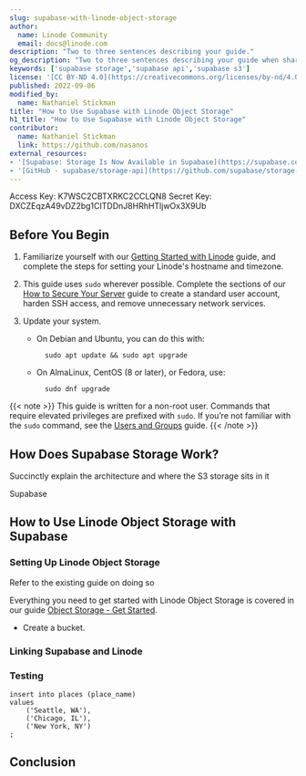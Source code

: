 ```yaml
---
slug: supabase-with-linode-object-storage
author:
  name: Linode Community
  email: docs@linode.com
description: "Two to three sentences describing your guide."
og_description: "Two to three sentences describing your guide when shared on social media."
keywords: ['supabase storage','supabase api','supabase s3']
license: '[CC BY-ND 4.0](https://creativecommons.org/licenses/by-nd/4.0)'
published: 2022-09-06
modified_by:
  name: Nathaniel Stickman
title: "How to Use Supabase with Linode Object Storage"
h1_title: "How to Use Supabase with Linode Object Storage"
contributor:
  name: Nathaniel Stickman
  link: https://github.com/nasanos
external_resources:
- '[Supabase: Storage Is Now Available in Supabase](https://supabase.com/blog/supabase-storage)'
- '[GitHub - supabase/storage-api](https://github.com/supabase/storage-api)'
---
```


Access Key: K7WSC2CBTXRKC2CCLQN8
Secret Key: DXCZEqzA49vDZ2bg1CITDDnJ8HRhHTljwOx3X9Ub

## Before You Begin

1. Familiarize yourself with our [Getting Started with Linode](/docs/getting-started/) guide, and complete the steps for setting your Linode's hostname and timezone.

1. This guide uses `sudo` wherever possible. Complete the sections of our [How to Secure Your Server](/docs/security/securing-your-server/) guide to create a standard user account, harden SSH access, and remove unnecessary network services.

1. Update your system.

    - On Debian and Ubuntu, you can do this with:

            sudo apt update && sudo apt upgrade

    - On AlmaLinux, CentOS (8 or later), or Fedora, use:

            sudo dnf upgrade

{{< note >}}
This guide is written for a non-root user. Commands that require elevated privileges are prefixed with `sudo`. If you’re not familiar with the `sudo` command, see the [Users and Groups](/docs/tools-reference/linux-users-and-groups/) guide.
{{< /note >}}


## How Does Supabase Storage Work?
Succinctly explain the architecture and where the S3 storage sits in it

Supabase

## How to Use Linode Object Storage with Supabase

### Setting Up Linode Object Storage
Refer to the existing guide on doing so

Everything you need to get started with Linode Object Storage is covered in our guide [Object Storage - Get Started](https://www.linode.com/docs/products/storage/object-storage/get-started/).

- Create a bucket.

### Linking Supabase and Linode

### Testing

    insert into places (place_name)
    values
        ('Seattle, WA'),
        ('Chicago, IL'),
        ('New York, NY')
    ;

## Conclusion
